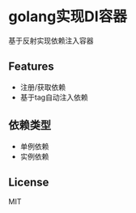 # golang实现DI容器
基于反射实现依赖注入容器

## Features

+ 注册/获取依赖
+ 基于tag自动注入依赖

## 依赖类型

+ 单例依赖
+ 实例依赖

## License

MIT
